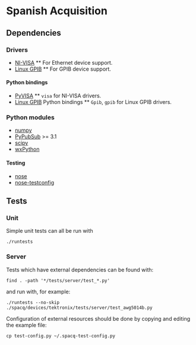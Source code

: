 # Spanish Acquisition

## Dependencies

### Drivers

* [NI-VISA](http://www.ni.com/visa/)
** For Ethernet device support.
* [Linux GPIB](http://linux-gpib.sourceforge.net/)
** For GPIB device support.

#### Python bindings

* [PyVISA](http://pyvisa.sourceforge.net/)
** `visa` for NI-VISA drivers.
* [Linux GPIB](http://linux-gpib.sourceforge.net/) Python bindings
** `Gpib`, `gpib` for Linux GPIB drivers.

### Python modules

* [numpy](http://numpy.scipy.org/)
* [PyPubSub](http://pubsub.sourceforge.net/) >= 3.1
* [scipy](http://www.scipy.org/)
* [wxPython](http://www.wxpython.org/)

#### Testing

* [nose](http://somethingaboutorange.com/mrl/projects/nose/1.0.0/)
* [nose-testconfig](http://pypi.python.org/pypi/nose-testconfig/)

## Tests

### Unit

Simple unit tests can all be run with

    ./runtests

### Server

Tests which have external dependencies can be found with:

    find . -path '*/tests/server/test_*.py'

and run with, for example:

    ./runtests --no-skip ./spacq/devices/tektronix/tests/server/test_awg5014b.py

Configuration of external resources should be done by copying and editing the example file:

    cp test-config.py ~/.spacq-test-config.py

